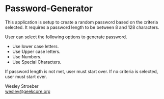 # Password-Generator

This application is setup to create a random password based on the criteria selected.
It requires a password length to be between 8 and 128 characters.

User can select the following options to generate password.

- Use lower case letters.
- Use Upper case letters.
- Use Numbers.
- Use Special Characters.

If password length is not met, user must start over.  If no criteria is selected, user must start over.

Wesley Stroeber  
<wesley@geekcore.org>